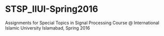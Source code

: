 # STSP_IIUI-Spring2016
Assignments for Special Topics in Signal Processing Course @ International Islamic University Islamabad, Spring 2016
